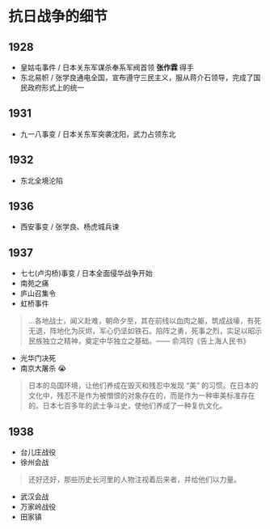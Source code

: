 # 抗日战争的细节

[annotation]: [id] (a6c52cf5-c1ab-4f3c-bd81-00c827811322)
[annotation]: [status] (public)
[annotation]: [create_time] (2021-08-08 14:30:33)
[annotation]: [category] (读书笔记)
[annotation]: [tags] (历史)
[annotation]: [comments] (false)
[annotation]: [url] (http://blog.ccyg.studio/article/a6c52cf5-c1ab-4f3c-bd81-00c827811322)

## 1928

- 皇姑屯事件 / 日本关东军谋杀奉系军阀首领 **张作霖** 得手
- 东北易帜 / 张学良通电全国，宣布遵守三民主义，服从蒋介石领导，完成了国民政府形式上的统一

## 1931

- 九一八事变 / 日本关东军突袭沈阳，武力占领东北

## 1932

- 东北全境沦陷

## 1936

- 西安事变 / 张学良、杨虎城兵谏

## 1937

- 七七(卢沟桥)事变 / 日本全面侵华战争开始
- 南苑之痛
- 庐山召集令
- 虹桥事件 

> ...各地战士，闻义赴难，朝命夕至，其在前线以血肉之躯，筑成战壕，有死无退，阵地化为灰烬，军心仍坚如铁石。陷阵之勇，死事之烈，实足以昭示民族独立之精神，奠定中华独立之基础。—— 俞鸿钧《告上海人民书》

- 光华门决死
- 南京大屠杀 😭

> 日本的岛国环境，让他们养成在毁灭和残忍中发现 “美” 的习惯。在日本的文化中，残忍不是作为被憎恨的对象存在的，而是作为一种审美标准存在的。日本七百多年的武士争斗史，使他们养成了一种复仇文化。

## 1938

- 台儿庄战役
- 徐州会战

> 还好还好，那些历史长河里的人物注视着后来者，并给他们以力量。

- 武汉会战
- 万家岭战役
- 田家镇
